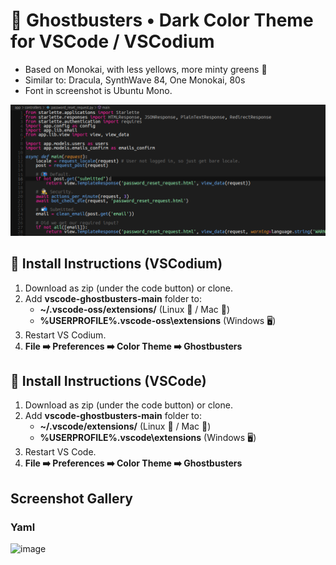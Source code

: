 # 👻 Ghostbusters • Dark Color Theme for VSCode / VSCodium

* Based on Monokai, with less yellows, more minty greens 🎄
* Similar to: Dracula, SynthWave 84, One Monokai, 80s
* Font in screenshot is Ubuntu Mono.

![image](https://raw.githubusercontent.com/gnat/vscode-ghostbusters/main/screenshot.png)

## 🚨 Install Instructions (VSCodium)

1. Download as zip (under the code button) or clone.
2. Add **vscode-ghostbusters-main** folder to:
    * **~/.vscode-oss/extensions/** (Linux 🐧 / Mac 🍏)
    * **%USERPROFILE%\.vscode-oss\extensions** (Windows 🖥️)
3. Restart VS Codium.
4. **File ➡️ Preferences ➡️ Color Theme ➡️ Ghostbusters**

## 🚨 Install Instructions (VSCode)

1. Download as zip (under the code button) or clone.
2. Add **vscode-ghostbusters-main** folder to:
    * **~/.vscode/extensions/** (Linux 🐧 / Mac 🍏)
    * **%USERPROFILE%\.vscode\extensions** (Windows 🖥️)
3. Restart VS Code.
4. **File ➡️ Preferences ➡️ Color Theme ➡️ Ghostbusters**

## Screenshot Gallery

### Yaml
![image](https://user-images.githubusercontent.com/24665/143310851-7ba24308-e0a1-4b13-a7f1-91e60b829015.png)

